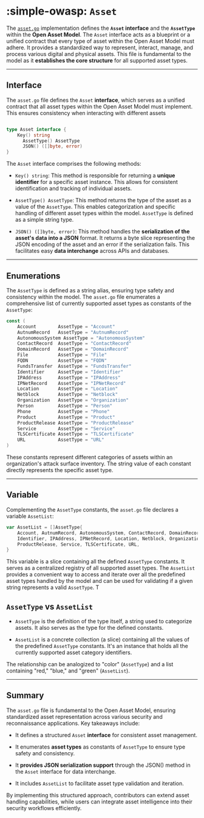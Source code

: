 # :simple-owasp: `Asset`

The [`asset.go`](https://github.com/owasp-amass/open-asset-model/blob/master/asset.go) implementation defines the **`Asset` interface** and the **`AssetType`** within the **Open Asset Model**. The `Asset` interface acts as a blueprint or a unified contract that every type of asset within the Open Asset Model must adhere. It provides a standardized way to represent, interact, manage, and process various digital and physical assets. This file is fundamental to the model as it **establishes the core structure** for all supported asset types.

---

## Interface

The `asset.go` file defines the `Asset` **interface**, which serves as a unified contract that all asset types within the Open Asset Model must implement. This ensures consistency when interacting with different assets

``` go

type Asset interface {
    Key() string
	  AssetType() AssetType
	  JSON() ([]byte, error)
}

```

The `Asset` interface comprises the following methods:

- `Key() string`: This method is responsible for returning a **unique identifier** for a specific asset instance. This allows for consistent identification and tracking of individual assets.

- `AssetType() AssetType`: This method returns the type of the asset as a value of the `AssetType`. This enables categorization and specific handling of different asset types within the model. `AssetType` is defined as a simple string type.

- `JSON() ([]byte, error)`: This method handles the **serialization of the asset's data into a JSON** format. It returns a byte slice representing the JSON encoding of the asset and an error if the serialization fails. This facilitates easy **data interchange** across APIs and databases.

---

## Enumerations

The `AssetType` is defined as a string alias, ensuring type safety and consistency within the model. The `asset.go` file enumerates a comprehensive list of currently supported asset types as constants of the `AssetType`:

```go
const (
	Account        AssetType = "Account"
	AutnumRecord   AssetType = "AutnumRecord"
	AutonomousSystem AssetType = "AutonomousSystem"
	ContactRecord  AssetType = "ContactRecord"
	DomainRecord   AssetType = "DomainRecord"
	File           AssetType = "File"
	FQDN           AssetType = "FQDN"
	FundsTransfer  AssetType = "FundsTransfer"
	Identifier     AssetType = "Identifier"
	IPAddress      AssetType = "IPAddress"
	IPNetRecord    AssetType = "IPNetRecord"
	Location       AssetType = "Location"
	Netblock       AssetType = "Netblock"
	Organization   AssetType = "Organization"
	Person         AssetType = "Person"
	Phone          AssetType = "Phone"
	Product        AssetType = "Product"
	ProductRelease AssetType = "ProductRelease"
	Service        AssetType = "Service"
	TLSCertificate AssetType = "TLSCertificate"
	URL            AssetType = "URL"
)
```

These constants represent different categories of assets within an organization's attack surface inventory. The string value of each constant directly represents the specific asset type.

---

## Variable

Complementing the `AssetType` constants, the `asset.go` file declares a variable `AssetList`:

``` go
var AssetList = []AssetType{
	Account, AutnumRecord, AutonomousSystem, ContactRecord, DomainRecord, File, FQDN, FundsTransfer,
	Identifier, IPAddress, IPNetRecord, Location, Netblock, Organization, Person, Phone, Product,
	ProductRelease, Service, TLSCertificate, URL,
}
```

This variable is a slice containing all the defined `AssetType` constants. It serves as a centralized registry of all supported asset types. The `AssetList` provides a convenient way to access and iterate over all the predefined asset types handled by the model and can be used for validating if a given string represents a valid `AssetType`.
T

## `AssetType` vs `AssetList`

- `AssetType` is the definition of the type itself, a string used to categorize assets. It also serves as the type for the defined constants.

- `AssetList` is a concrete collection (a slice) containing all the values of the predefined `AssetType` constants. It's an instance that holds all the currently supported asset category identifiers.

The relationship can be analogized to "color" (`AssetType`) and a list containing "red," "blue," and "green" (`AssetList`).

---

## Summary 

The `asset.go` file is fundamental to the Open Asset Model, ensuring standardized asset representation across various security and reconnaissance applications. Key takeaways include:

- It defines a structured `Asset` **interface** for consistent asset management.

- It enumerates **asset types** as constants of `AssetType` to ensure type safety and consistency.

- It **provides JSON serialization support** through the JSON() method in the `Asset` interface for data interchange.

- It includes `AssetList` to facilitate asset type validation and iteration.

By implementing this structured approach, contributors can extend asset handling capabilities, while users can integrate asset intelligence into their security workflows efficiently.
